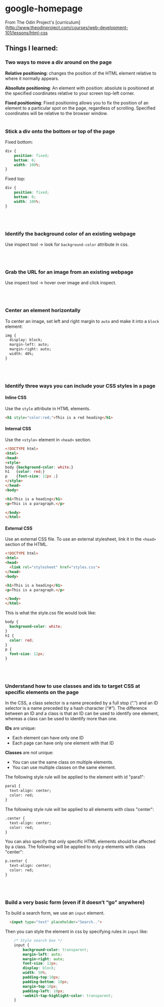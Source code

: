 # google-homepage
From The Odin Project's [curriculum](http://www.theodinproject.com/courses/web-development-101/lessons/html-css


## Things I learned: 
### Two ways to move a div around on the page
**Relative positioning**: changes the position of the HTML element relative to where it normally appears. 

**Absollute positioning**: An element with position: absolute is positioned at the specified coordinates relative to your screen top-left corner.

**Fixed positioning**: Fixed positioning allows you to fix the position of an element to a particular spot on the page, regardless of scrolling. Specified coordinates will be relative to the browser window.
<br>
<br>
### Stick a div onto the bottom or top of the page
Fixed bottom: 
```css
div {
    position: fixed;
    bottom: 0;
    width: 100%;
}
```
Fixed top: 
```css
div {
    position: fixed;
    bottom: 0;
    width: 100%;
}
```
<br><br>
### Identify the background color of an existing webpage
Use inspect tool -> look for `background-color` attribute in css.

<br><br>

### Grab the URL for an image from an existing webpage
Use inspect tool -> hover over image and click inspect. 

<br><br>
### Center an element horizontally
To center an image, set left and right margin to `auto` and make it into a `block` element:
```html
img {
  display: block;
  margin-left: auto;
  margin-right: auto;
  width: 40%;
}
```
<br><br>

### Identify three ways you can include your CSS styles in a page
#### Inline CSS
Use the `style` attribute in HTML elements.
```html
<h1 style="color:red;">This is a red heading</h1>
```

#### Internal CSS
Use the `<style>` element in `<head>` section. 
```html
<!DOCTYPE html>
<html>
<head>
<style>
body {background-color: white;}
h1   {color: red;}
p    {font-size: 12px ;}
</style>
</head>
<body>

<h1>This is a heading</h1>
<p>This is a paragraph.</p>

</body>
</html>
```

#### External CSS
Use an external CSS file. To use an external stylesheet, link it in the `<head>` section of the HTML. 

```html
<!DOCTYPE html>
<html>
<head>
  <link rel="stylesheet" href="styles.css">
</head>
<body>

<h1>This is a heading</h1>
<p>This is a paragraph.</p>

</body>
</html>
```
This is what the style.css file would look like:
```css
body {
  background-color: white;
}
h1 {
  color: red;
}
p {
  font-size: 12px;
}
```
<br><br>

### Understand how to use classes and ids to target CSS at specific elements on the page
In the CSS, a class selector is a name preceded by a full stop (“.”) and an ID selector is a name preceded by a hash character (“#”). The difference between an ID and a class is that an ID can be used to identify one element, whereas a class can be used to identify more than one.

**IDs** are unique: 
- Each element can have only one ID
- Each page can have only one element with that ID

**Classes** are not unique: 
- You can use the same class on multiple elements.
- You can use multiple classes on the same element.

The following style rule will be applied to the element with id "para1":
```html
para1 {
  text-align: center;
  color: red;
}
```

The following style rule will be applied to all elements with class "center":
```html
.center {
  text-align: center;
  color: red;
}
```

You can also specify that only specific HTML elements should be affected by a class. The following will be applied to only p elements with class "center": 
```html
p.center {
  text-align: center;
  color: red;
}
```
<br><br>

### Build a very basic form (even if it doesn’t “go” anywhere)
To build a search form, we use an `input` element.

```html
  <input type="text" placeholder="Search..">
```
Then you can style the element in css by specifying rules in `input` like:
```css
    /* Style search box */
    input {
        background-color: transparent;
        margin-left: auto;
        margin-right: auto;
        font-size: 12px;
        display: block;
        width: 50%;
        padding-top:10px;
        padding-bottom: 10px;
        margin-top:10px;
        padding-left: 10px;
        -webkit-tap-highlight-color: transparent;
    }
```

